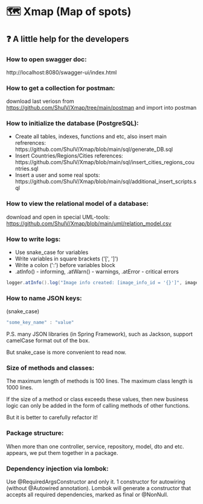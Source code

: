 # :world_map: Xmap (Map of spots)
## :question: A little help for the developers
### How to open swagger doc:
http://localhost:8080/swagger-ui/index.html
### How to get a collection for postman:
download last veriosn from https://github.com/ShulV/Xmap/tree/main/postman and import into postman 
### How to initialize the database (PostgreSQL):
<ul>
  <li>Create all tables, indexes, functions and etc, also insert main refrerences: https://github.com/ShulV/Xmap/blob/main/sql/generate_DB.sql</li>
  <li>Insert Countries/Regions/Cities references: https://github.com/ShulV/Xmap/blob/main/sql/insert_cities_regions_countries.sql</li>
  <li>Insert a user and some real spots: https://github.com/ShulV/Xmap/blob/main/sql/additional_insert_scripts.sql</li>
</ul>

### How to view the relational model of a database:
download and open in special UML-tools: https://github.com/ShulV/Xmap/blob/main/uml/relation_model.csv

### How to write logs:
<ul>
  <li>Use snake_case for variables</li>
  <li>Write variables in square brackets ('[', ']')</li>
  <li>Write a colon (':') before variables block</li>
  <li>.atInfo() - informing, .atWarn() - warnings, .atError - critical errors</li>
</ul>

```java
logger.atInfo().log("Image info created: [image_info_id = '{}']", imageInfo.getId());
```

### How to name JSON keys: 
(snake_case)
```javascript
"some_key_name" : "value" 
```
P.S. many JSON libraries (in Spring Framework), such as Jackson, support camelCase format out of the box.

But snake_case is more convenient to read now.

### Size of methods and classes:
The maximum length of methods is 100 lines. The maximum class length is 1000 lines.

If the size of a method or class exceeds these values, then new business logic can only be added in the form of calling methods of other functions. 

But it is better to carefully refactor it!

### Package structure:
When more than one controller, service, repository, model, dto and etc. appears, we put them together in a package.

### Dependency injection via lombok:
Use @RequiredArgsConstructor and only it. 1 constructor for autowiring (without @Autowired annotation).
Lombok will generate a constructor that accepts all required dependencies, marked as final or @NonNull.
